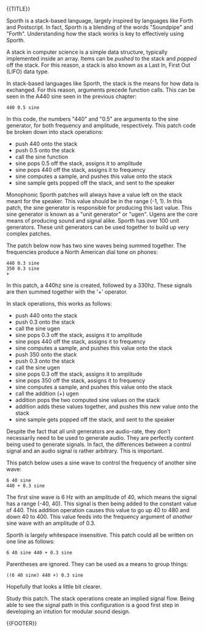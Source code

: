 {{TITLE}}

Sporth is a stack-based language, largely inspired by languages like Forth and
Postscript. In fact, Sporth is a blending of the words "Soundpipe" and "Forth".
Understanding how the stack works is key to effectively using Sporth.

A stack in computer science is a simple data structure, typically implemented
inside an array. Items can be *pushed* to the stack and *popped* off the stack.
For this reason, a stack is also known as a Last In, First Out (LIFO) data type.

In stack-based languages like Sporth, the stack is the means for how data is 
exchanged. For this reason, arguments precede function calls. This can be seen
in the A440 sine seen in the previous chapter:

    440 0.5 sine

In this code, the numbers "440" and "0.5" are arguments to the sine generator,
for both frequency and amplitude, respectively. This patch code be broken down
into stack operations:

- push 440 onto the stack
- push 0.5 onto the stack
- call the sine function
- sine pops 0.5 off the stack, assigns it to amplitude
- sine pops 440 off the stack, assigns it to frequency
- sine computes a sample, and pushes this value onto the stack
- sine sample gets popped off the stack, and sent to the speaker

Monophonic Sporth patches will always have a value left on the stack meant for
the speaker. This value should be in the range (-1, 1). In this patch, 
the sine generator is responsible for producing this last value. This sine generator
is known as a "unit generator" or "ugen". Ugens are the core means of producing 
sound and signal alike. Sporth has over 
100 unit generators. These unit generators can be used together to build up
very complex patches. 

The patch below now has two sine waves being summed together. The frequencies
produce a North American dial tone on phones:

    440 0.3 sine
    350 0.3 sine
    +

In this patch, a 440hz sine is created, followed by a 330hz. These signals 
are then summed together with the '+' operator.

In stack operations, this works as follows:
- push 440 onto the stack
- push 0.3 onto the stack
- call the sine ugen 
- sine pops 0.3 off the stack, assigns it to amplitude
- sine pops 440 off the stack, assigns it to frequency
- sine computes a sample, and pushes this value onto the stack
- push 350 onto the stack
- push 0.3 onto the stack
- call the sine ugen
- sine pops 0.3 off the stack, assigns it to amplitude
- sine pops 350 off the stack, assigns it to frequency
- sine computes a sample, and pushes this value onto the stack
- call the addition (+) ugen
- addition pops the two computed sine values on the stack
- addition adds these values together, and pushes this new value onto the stack
- sine sample gets popped off the stack, and sent to the speaker

Despite the fact that all unit generators are audio-rate, they 
don't necessarily need to be used to generate audio. They
are perfectly content being used to generate signals. In fact, the differences
between a control signal and an audio signal is rather arbitrary. This is important.

This patch below uses
a sine wave to control the frequency of another sine wave: 

    6 40 sine 
    440 + 0.3 sine

The first sine wave is 6 Hz with an amplitude of 40, which means the signal 
has a range (-40, 40).  This signal is then being
added to the constant value of 440. This addition operation causes this value
to go up 40 to 480 and down 40 to 400. This value feeds into the frequency 
argument of *another* sine wave with an amplitude of 0.3. 

Sporth is largely whitespace insensitive. This patch could all be written
on one line as follows:

    6 40 sine 440 + 0.3 sine

Parentheses are ignored. They can be used as a means to group things:

    ((6 40 sine) 440 +) 0.3 sine

Hopefully that looks a little bit clearer. 

Study this patch. The stack operations create an implied signal flow. Being
able to see the signal path in this configuration is a good first step
in developing an intution for modular sound design.

{{FOOTER}}
